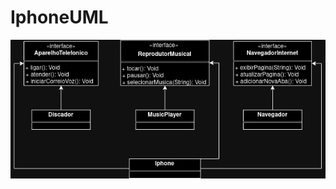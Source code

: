 # IphoneUML

![](https://raw.githubusercontent.com/BiP213/dio-trilha-java-basico/master/03-IphoneUML-POO/Iphone-2007-java-UML.webp)
